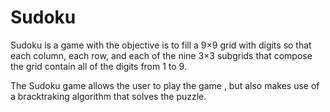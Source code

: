# Sudoku

Sudoku is a game with the objective is to fill a 9×9 grid with digits so that each column, each row, and each of the nine 3×3 subgrids that compose the grid contain all of the digits from 1 to 9.

The Sudoku game allows the user to play the game , but also makes use of a bracktraking algorithm that solves the puzzle. 
